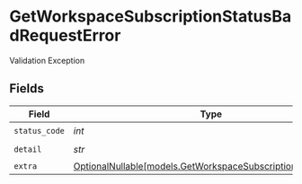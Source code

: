 # GetWorkspaceSubscriptionStatusBadRequestError

Validation Exception


## Fields

| Field                                                                                                            | Type                                                                                                             | Required                                                                                                         | Description                                                                                                      |
| ---------------------------------------------------------------------------------------------------------------- | ---------------------------------------------------------------------------------------------------------------- | ---------------------------------------------------------------------------------------------------------------- | ---------------------------------------------------------------------------------------------------------------- |
| `status_code`                                                                                                    | *int*                                                                                                            | :heavy_check_mark:                                                                                               | N/A                                                                                                              |
| `detail`                                                                                                         | *str*                                                                                                            | :heavy_check_mark:                                                                                               | N/A                                                                                                              |
| `extra`                                                                                                          | [OptionalNullable[models.GetWorkspaceSubscriptionStatusExtra]](../models/getworkspacesubscriptionstatusextra.md) | :heavy_minus_sign:                                                                                               | N/A                                                                                                              |